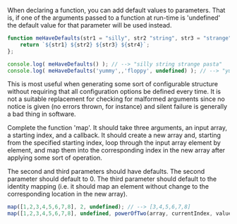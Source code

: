 When declaring a function, you can add default values to parameters. That is, if one of the arguments passed to a function at run-time is 'undefined' the default value for that parameter will be used instead.

```js
function meHaveDefaults(str1 = "silly", str2 "string", str3 = "strange", str4 = "pasta") {
    return `${str1} ${str2} ${str3} ${str4}`;
};

console.log( meHaveDefaults() ); // --> "silly string strange pasta"
console.log( meHaveDefaults('yummy',,'floppy', undefined) ); // --> "yummy string floppy pasta"
```

This is most useful when generating some sort of configurable structure without requiring that all configuration options be defined every time. It is not a suitable replacement for checking for malformed arguments since no notice is given (no errors thrown, for instance) and silent failure is generally a bad thing in software.

Complete the function 'map'. It should take three arguments, an input array, a starting index, and a callback. It should create a new array and, starting from the specified starting index, loop through the input array element by element, and map them into the corresponding index in the new array after applying some sort of operation.

The second and third parameters should have defaults. The second parameter should default to 0. The third parameter should default to the identity mapping (i.e. it should map an element without change to the corresponding location in the new array).

```js
map([1,2,3,4,5,6,7,8], 2, undefined); // --> [3,4,5,6,7,8]
map([1,2,3,4,5,6,7,8], undefined, powerOfTwo(array, currentIndex, value); // --> [2,4,8,16,32,64,128,256] 
```
